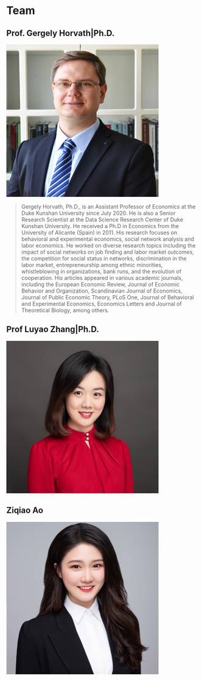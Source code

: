 # Team

## Prof. Gergely Horvath|Ph.D.
<img src="https://github.com/Blockchain-Network-Studies/team/blob/main/headshots/blockchainNetwork.jpg" width="400" height="400" />

> Gergely Horvath, Ph.D., is an Assistant Professor of Economics at the Duke Kunshan University since July 2020. He is also a Senior Research Scientist at the Data Science Research Center of Duke Kunshan University. He received a Ph.D in Economics from the University of Alicante (Spain) in 2011. His research focuses on behavioral and experimental economics, social network analysis and labor economics.  He worked on diverse research topics including the impact of social networks on job finding and labor market outcomes, the competition for social status in networks, discrimination in the labor market, entrepreneurship among ethnic minorities, whistleblowing in organizations, bank runs, and the evolution of cooperation. His articles appeared in various academic journals, including the European Economic Review, Journal of Economic Behavior and Organization, Scandinavian Journal of Economics, Journal of Public Economic Theory, PLoS One, Journal of Behavioral and Experimental Economics, Economics Letters and Journal of Theoretical Biology, among others. 




## Prof Luyao Zhang|Ph.D.

<img src="https://github.com/Blockchain-Network-Studies/team/blob/main/headshots/Luyao_headshot.jpg" width="400" height="400" />



## Ziqiao Ao

<img src="https://github.com/Blockchain-Network-Studies/team/blob/main/headshots/Ziqiao%20Ao%20Headshot.jpeg" width="400" height="400" />
